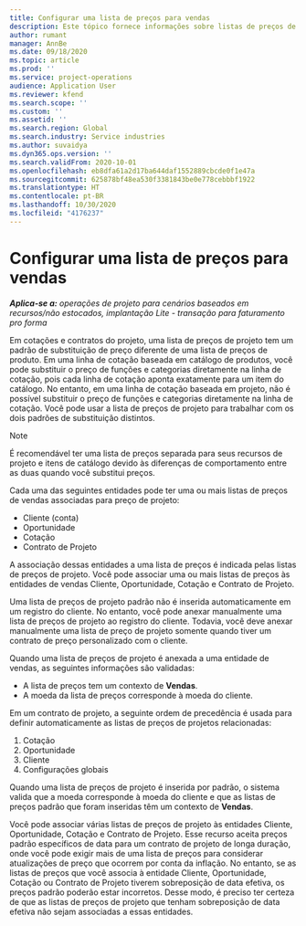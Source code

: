 ```yaml
---
title: Configurar uma lista de preços para vendas
description: Este tópico fornece informações sobre listas de preços de vendas para precificação de projetos.
author: rumant
manager: AnnBe
ms.date: 09/18/2020
ms.topic: article
ms.prod: ''
ms.service: project-operations
audience: Application User
ms.reviewer: kfend
ms.search.scope: ''
ms.custom: ''
ms.assetid: ''
ms.search.region: Global
ms.search.industry: Service industries
ms.author: suvaidya
ms.dyn365.ops.version: ''
ms.search.validFrom: 2020-10-01
ms.openlocfilehash: eb8dfa61a2d17ba644daf1552889cbcde0f1e47a
ms.sourcegitcommit: 625878bf48ea530f3381843be0e778cebbbf1922
ms.translationtype: HT
ms.contentlocale: pt-BR
ms.lasthandoff: 10/30/2020
ms.locfileid: "4176237"
---
```

# <a name="set-up-a-sales-price-list"></a>Configurar uma lista de preços para vendas

_**Aplica-se a:** operações de projeto para cenários baseados em recursos/não estocados, implantação Lite - transação para faturamento pro forma_

Em cotações e contratos do projeto, uma lista de preços de projeto tem um padrão de substituição de preço diferente de uma lista de preços de produto. Em uma linha de cotação baseada em catálogo de produtos, você pode substituir o preço de funções e categorias diretamente na linha de cotação, pois cada linha de cotação aponta exatamente para um item do catálogo. No entanto, em uma linha de cotação baseada em projeto, não é possível substituir o preço de funções e categorias diretamente na linha de cotação. Você pode usar a lista de preços de projeto para trabalhar com os dois padrões de substituição distintos.

> [!NOTE]
> É recomendável ter uma lista de preços separada para seus recursos de projeto e itens de catálogo devido às diferenças de comportamento entre as duas quando você substitui preços.

Cada uma das seguintes entidades pode ter uma ou mais listas de preços de vendas associadas para preço de projeto:

- Cliente (conta) 
- Oportunidade 
- Cotação 
- Contrato de Projeto

A associação dessas entidades a uma lista de preços é indicada pelas listas de preços de projeto. Você pode associar uma ou mais listas de preços às entidades de vendas Cliente, Oportunidade, Cotação e Contrato de Projeto.

Uma lista de preços de projeto padrão não é inserida automaticamente em um registro do cliente. No entanto, você pode anexar manualmente uma lista de preços de projeto ao registro do cliente. Todavia, você deve anexar manualmente uma lista de preço de projeto somente quando tiver um contrato de preço personalizado com o cliente. 

Quando uma lista de preços de projeto é anexada a uma entidade de vendas, as seguintes informações são validadas:

- A lista de preços tem um contexto de **Vendas**. 
- A moeda da lista de preços corresponde à moeda do cliente. 

Em um contrato de projeto, a seguinte ordem de precedência é usada para definir automaticamente as listas de preços de projetos relacionadas:

1. Cotação
2. Oportunidade
3. Cliente 
4. Configurações globais 

Quando uma lista de preços de projeto é inserida por padrão, o sistema valida que a moeda corresponde à moeda do cliente e que as listas de preços padrão que foram inseridas têm um contexto de **Vendas**.

Você pode associar várias listas de preços de projeto às entidades Cliente, Oportunidade, Cotação e Contrato de Projeto. Esse recurso aceita preços padrão específicos de data para um contrato de projeto de longa duração, onde você pode exigir mais de uma lista de preços para considerar atualizações de preço que ocorrem por conta da inflação. No entanto, se as listas de preços que você associa à entidade Cliente, Oportunidade, Cotação ou Contrato de Projeto tiverem sobreposição de data efetiva, os preços padrão poderão estar incorretos. Desse modo, é preciso ter certeza de que as listas de preços de projeto que tenham sobreposição de data efetiva não sejam associadas a essas entidades.
